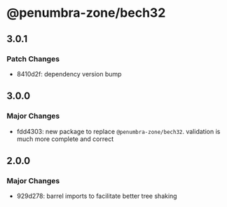 # @penumbra-zone/bech32

## 3.0.1

### Patch Changes

- 8410d2f: dependency version bump

## 3.0.0

### Major Changes

- fdd4303: new package to replace `@penumbra-zone/bech32`. validation is much more complete and correct

## 2.0.0

### Major Changes

- 929d278: barrel imports to facilitate better tree shaking
